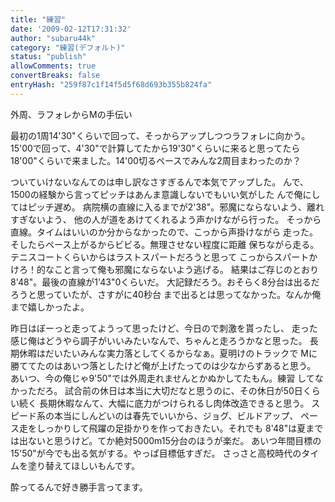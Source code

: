 ```yaml
---
title: "練習"
date: '2009-02-12T17:31:32'
author: "subaru44k"
category: "練習(デフォルト)"
status: "publish"
allowComments: true
convertBreaks: false
entryHash: "259f87c1f14f5d5f68d693b355b824fa"
---
```

外周、ラフォレからMの手伝い

最初の1周14'30"くらいで回って、そっからアップしつつラフォレに向かう。
15'00で回って、4'30"で計算してたから19'30"くらいに来ると思ってたら
18'00"くらいで来ました。14'00切るペースでみんな2周目まわったのか？

ついていけないなんてのは申し訳なさすぎるんで本気でアップした。
んで、1500の経験から言ってピッチはあんま意識しないでもいい気がした
んで俺にしてはピッチ遅め。
病院横の直線に入るまでが2'38"。邪魔にならないよう、離れすぎないよう、
他の人が道をあけてくれるよう声かけながら行った。
そっから直線。タイムはいいのか分からなかったので、こっから声掛けながら
走った。そしたらペース上がるからビビる。無理させない程度に距離
保ちながら走る。テニスコートくらいからはラストスパートだろうと思って
こっからスパートかけろ！的なこと言って俺も邪魔にならないよう逃げる。
結果はご存じのとおり8'48"。最後の直線が1'43"0くらいだ。
大記録だろう。おそらく8分台は出るだろうと思っていたが、さすがに40秒台
まで出るとは思ってなかった。なんか俺まで嬉しかったよ。

昨日はぼーっと走ってようって思ったけど、今日ので刺激を貰ったし、
走った感じ俺はどうやら調子がいいみたいなんで、ちゃんと走ろうかなと思った。
長期休暇はだいたいみんな実力落としてくるからなぁ。夏明けのトラックで
Mに勝ててたのはあいつ落としたけど俺が上げたってのは少なからずあると思う。
あいつ、今の俺じゃ9'50"では外周走れませんとかぬかしてたもん。練習
してなかっただろ。
試合前の休日は本当に大切だなと思うのに、その休日が50日くらい続く
長期休暇なんて、大幅に底力がつけられるし肉体改造できると思う。
スピード系の本当にしんどいのは春先でいいから、ジョグ、ビルドアップ、
ペース走をしっかりして飛躍の足掛かりを作っておきたい。それでも
8'48"は夏までは出ないと思うけど。てか絶対5000m15分台のほうが楽だ。
あいつ年間目標の15'50"が今でも出る気がする。やっぱ目標低すぎだ。
さっさと高校時代のタイムを塗り替えてほしいもんです。

酔ってるんで好き勝手言ってます。
